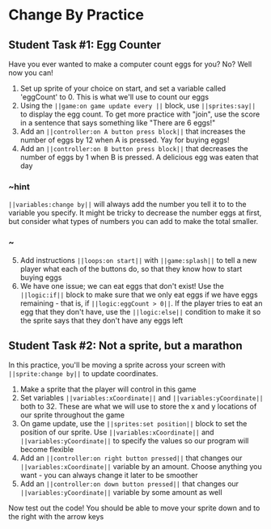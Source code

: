 # Change By Practice

## Student Task #1: Egg Counter

Have you ever wanted to make a computer count eggs for you? No? Well now you can!

1. Set up sprite of your choice on start, and set a variable called 'eggCount' to 0. This is what we'll use to count our eggs
2. Using the ``||game:on game update every ||`` block, use ``||sprites:say||`` to display the egg count. To get more practice with "join", use the score in a sentence that says something like "There are 6 eggs!"
3. Add an ``||controller:on A button press block||`` that increases the number of eggs by 12 when A is pressed. Yay for buying eggs!
4. Add an ``||controller:on B button press block||`` that decreases the number of eggs by 1 when B is pressed. A delicious egg was eaten that day

### ~hint

``||variables:change by||`` will always add the number you tell it to to the variable you specify. It might be tricky to decrease the number eggs at first, but consider what types of numbers you can add to make the total smaller.

### ~

5. Add instructions ``||loops:on start||`` with ``||game:splash||`` to tell a new player what each of the buttons do, so that they know how to start buying eggs
6. We have one issue; we can eat eggs that don't exist! Use the ``||logic:if||`` block to make sure that we only eat eggs if we have eggs remaining - that is, if ``||logic:eggCount > 0||``. If the player tries to eat an egg that they don't have, use the ``||logic:else||`` condition to make it so the sprite says that they don't have any eggs left

## Student Task #2: Not a sprite, but a marathon

In this practice, you'll be moving a sprite across your screen with ``||sprite:change by||`` to update coordinates.

1. Make a sprite that the player will control in this game
2. Set variables ``||variables:xCoordinate||`` and ``||variables:yCoordinate||`` both to 32. These are what we will use to store the x and y locations of our sprite throughout the game
3. On game update, use the ``||sprites:set position||`` block to set the position of our sprite. Use ``||variables:xCoordinate||`` and ``||variables:yCoordinate||`` to specify the values so our program will become flexible
4. Add an ``||controller:on right button pressed||`` that changes our ``||variables:xCoordinate||`` variable by an amount. Choose anything you want - you can always change it later to be smoother
5. Add an ``||controller:on down button pressed||`` that changes our ``||variables:yCoordinate||`` variable by some amount as well

Now test out the code! You should be able to move your sprite down and to the right with the arrow keys
